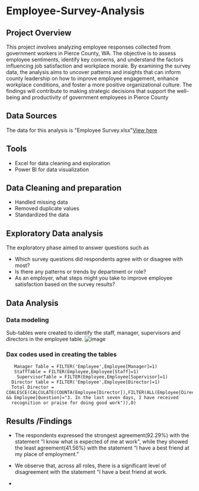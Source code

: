 # Employee-Survey-Analysis
## Project Overview 
This project involves analyzing employee responses collected from government workers in Pierce County, WA. The objective is to assess employee sentiments, identify key concerns, and understand the factors influencing job satisfaction and workplace morale. By examining the survey data, the analysis aims to uncover patterns and insights that can inform county leadership on how to improve employee engagement, enhance workplace conditions, and foster a more positive organizational culture. The findings will contribute to making strategic decisions that support the well-being and productivity of government employees in Pierce County
## Data Sources
The data for this analysis is "Employee Survey.xlsx"[View here](https://docs.google.com/spreadsheets/d/1nbhfp2ModgqDAPveYQG9CknRw2PYJQxbOTs3xSKOB8E/edit#gid=61186505)
## Tools
- Excel for data cleaning and exploration
- Power BI for data visualization
## Data Cleaning and preparation 
- Handled missing data
- Removed duplicate values
- Standardized the data
## Exploratory Data analysis
The exploratory phase aimed to answer questions such as 
- Which survey questions did respondents agree with or disagree with most?
- Is there any patterns or trends by department or role?
- As an employer, what steps might you take to improve employee satisfaction based on the survey
results?
## Data Analysis
### Data modeling 
Sub-tables were created to identify the staff, manager, supervisors and directors in the employee table.
![image](https://github.com/user-attachments/assets/83a17da7-c6da-4a65-93b9-26b36814a1df)

### Dax codes used in creating the tables 
``` DAX
   Manager Table = FILTER('Employee',Employee[Manager]=1)
   StaffTable = FILTER(Employee,Employee[Staff]=1)
    SupervisorTable = FILTER(Employee,Employee[Supervisor]=1)
  Director table = FILTER('Employee',Employee[Director]=1)
  Total Director = COALESCE(CALCULATE(COUNTA(Employee[Director]),FILTER(ALL(Employee[Director],Employee[Question]),Employee[Director]=1 && Employee[Question]="3. In the last seven days, I have received 
  recognition or praise for doing good work")),0)
```
## Results /Findings 
- The respondents expressed the strongest agreement(92.29%) with the statement "I know what is expected of me at work", while they showed the least agreement(41.56%) with the statement "I have a best friend at my place of employment."
- We observe that, across all roles, there is a significant level of disagreement with the statement "I have a best friend at work.
  
- 

